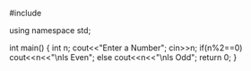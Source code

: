 #include <iostream>

using namespace std;

int main()
{
    int n;
    cout<<"Enter a Number";
    cin>>n;
    if(n%2==0)
        cout<<n<<"\nIs Even";
    else
        cout<<n<<"\nIs Odd";
    return 0;
}
